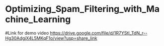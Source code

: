 # Optimizing_Spam_Filtering_with_Machine_Learning
#Link for demo video
https://drive.google.com/file/d/1R7YStI_TdN_r--Hg30AdgjX4L5MKqF1o/view?usp=share_link
